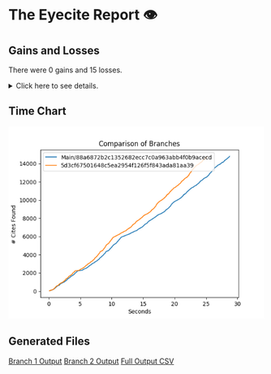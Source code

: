 # The Eyecite Report :eye:



Gains and Losses
---------
There were 0 gains and 15 losses.

<details>
<summary>Click here to see details.</summary>

|     id     |  Gain  |       Loss       |
| ---------- | ------ | ---------------- |
|  2060699   |        |   Corp. at 564   |
|  2060699   |        |   Corp. at 565   |
|  2060699   |        |  Beckler at 775  |
|  2060699   |        | Frohlich at 301  |
|  2829730   |        |   Layne at 405   |
|  2414924   |        | Robinson at 1211 |
|  2414924   |        |  Brzonkala at 3  |
|  2414924   |        | Brzonkala at 874 |
|  2414924   |        | Brzonkala at 37  |
|  2414924   |        | Robinson at 1210 |
|  2414924   |        |  Boerne at 2170  |
|  2414924   |        | Brzonkala at 834 |
|  2414924   |        | Brzonkala at 887 |
|  1433305   |        | Gullings at 244  |
|  2267203   |        |  Fisher at 1347  |


</details>



Time Chart
---------

![image](https://raw.githubusercontent.com/freelawproject/eyecite/artifacts/191/results/chart.png)


Generated Files
---------

[Branch 1 Output](https://raw.githubusercontent.com/freelawproject/eyecite/artifacts/191/results/88a6872b2c1352682ecc7c0a963abb4f0b9acecd.json)
[Branch 2 Output](https://raw.githubusercontent.com/freelawproject/eyecite/artifacts/191/results/5d3cf67501648c5ea2954f126f5f843ada81aa39.json)
[Full Output CSV ](https://raw.githubusercontent.com/freelawproject/eyecite/artifacts/191/results/output.csv)
